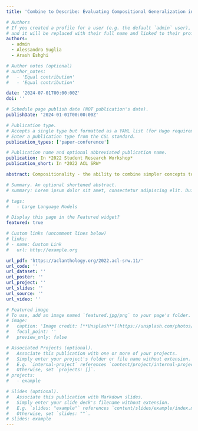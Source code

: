 ```yaml
---
title: 'Combine to Describe: Evaluating Compositional Generalization in Image Captioning'

# Authors
# If you created a profile for a user (e.g. the default `admin` user), write the username (folder name) here
# and it will be replaced with their full name and linked to their profile.
authors:
  - admin
  - Alessandro Suglia
  - Arash Eshghi

# Author notes (optional)
# author_notes:
#   - 'Equal contribution'
#   - 'Equal contribution'

date: '2024-07-01T00:00:00Z'
doi: ''

# Schedule page publish date (NOT publication's date).
publishDate: '2024-01-01T00:00:00Z'

# Publication type.
# Accepts a single type but formatted as a YAML list (for Hugo requirements).
# Enter a publication type from the CSL standard.
publication_types: ['paper-conference']

# Publication name and optional abbreviated publication name.
publication: In *2022 Student Research Workshop*
publication_short: In *2022 ACL SRW*

abstract: Compositionality - the ability to combine simpler concepts to understand & generate arbitrarily more complex conceptual structure - has long been thought to be the cornerstone of human language capacity. With the recent, notable success of neural models in various NLP tasks, attention has now naturally turned to the compositional capacity of these models. In this paper, we study the compositional generalization properties of image captioning models. We perform a set experiments under controlled conditions using model and data ablations, each designed to benchmark a particular facet of compositional generalization':' systematicity is the ability of a model to create novel combinations of concepts out of those observed during training, productivity is here operationalised as the capacity of a model to extend its predictions beyond the length distribution it has observed during training, and substitutivity is concerned with the robustness of the model against synonym substitutions. While previous work has focused primarily on systematicity, here we provide a more in-depth analysis of the strengths and weaknesses of state of the art captioning models. Our findings demonstrate that the models we study here do not compositionally generalize in terms of systematicity and productivity, however, they are robust to some degree to synonym substitutions.

# Summary. An optional shortened abstract.
# summary: Lorem ipsum dolor sit amet, consectetur adipiscing elit. Duis posuere tellus ac convallis placerat. Proin tincidunt magna sed ex sollicitudin condimentum.

# tags:
#   - Large Language Models

# Display this page in the Featured widget?
featured: true

# Custom links (uncomment lines below)
# links:
# - name: Custom Link
#   url: http://example.org

url_pdf: 'https://aclanthology.org/2022.acl-srw.11/'
url_code: ''
url_dataset: ''
url_poster: ''
url_project: ''
url_slides: ''
url_source: ''
url_video: ''

# Featured image
# To use, add an image named `featured.jpg/png` to your page's folder.
# image:
#   caption: 'Image credit: [**Unsplash**](https://unsplash.com/photos/pLCdAaMFLTE)'
#   focal_point: ''
#   preview_only: false

# Associated Projects (optional).
#   Associate this publication with one or more of your projects.
#   Simply enter your project's folder or file name without extension.
#   E.g. `internal-project` references `content/project/internal-project/index.md`.
#   Otherwise, set `projects: []`.
# projects:
#   - example

# Slides (optional).
#   Associate this publication with Markdown slides.
#   Simply enter your slide deck's filename without extension.
#   E.g. `slides: "example"` references `content/slides/example/index.md`.
#   Otherwise, set `slides: ""`.
# slides: example
---
```

